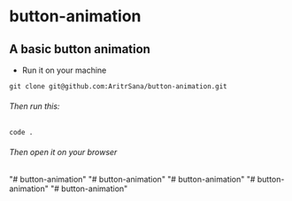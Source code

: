 <!-- @format -->

# button-animation

## A basic button animation

- Run it on your machine

```
git clone git@github.com:AritrSana/button-animation.git
```

###### Then run this:

```
code .
```

###### Then open it on your browser
"# button-animation" 
"# button-animation" 
"# button-animation" 
"# button-animation" 
"# button-animation" 
